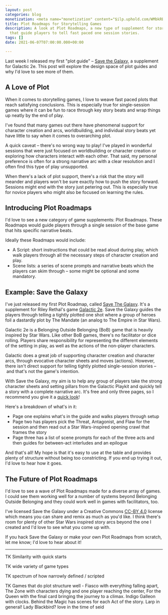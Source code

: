 ```yaml
---
layout: post
categories: blog
monetization: <meta name="monetization" content="$ilp.uphold.com/WMbkRBiZFgbx">
title: Plot Roadmaps for Storytelling Games
description: A look at Plot Roadmaps, a new type of supplement for storytelling games
  that guide players to tell fast paced one session stories.
tags: []
date: 2021-06-07T07:00:00.000+00:00

---
```

Last week I released my first "plot guide" – [Save the Galaxy](https://randylubin.itch.io/save-the-galaxy), a supplement for Galactic 2e. This post will explore the design space of plot guides and why I'd love to see more of them.

## A Love of Plot

When it comes to storytelling games, I love to weave fast paced plots that reach satisfying conclusions. This is especially true for single-session games where it can be fun to race through key story beats and wrap things up neatly by the end of play.

I've found that many games out there have phenomenal support for character creation and arcs, worldbuilding, and individual story beats yet have little to say when it comes to overarching plot.

A quick caveat – there's no wrong way to play! I've played in wonderful sessions that were just focused on worldbuilding or character creation or exploring how characters interact with each other. That said, my personal preference is often for a strong narrative arc with a clear resolution and I often find this type of play unsupported.

When there's a lack of plot support, there's a risk that the story will meander and players won't be sure exactly how to push the story forward. Sessions might end with the story just petering out. This is especially true for novice players who might also be focused on learning the rules.

## Introducing Plot Roadmaps

I'd love to see a new category of game supplements: Plot Roadmaps. These Roadmaps would guide players through a single session of the base game that hits specific narrative beats.

Ideally these Roadmaps would include:

* A Script: short instructions that could be read aloud during play, which walk players through all the necessary steps of character creation and play.
* Scene lists: a series of scene prompts and narrative beats which the players can skim through – some might be optional and some mandatory.

## Example: Save the Galaxy

I've just released my first Plot Roadmap, called [Save The Galaxy](https://randylubin.itch.io/save-the-galaxy). It's a supplement for Riley Rethal's game [Galactic 2e](https://metagame.itch.io/galactic). Save the Galaxy guides the players through telling a tightly plotted one shot where a group of heroes foil a dastardly plot by The Mandate (an analog to The Empire in Star Wars).

Galactic 2e is a Belonging Outside Belonging (BoB) game that is heavily inspired by Star Wars. Like other BoB games, there's no facilitator or dice rolling. Players share responsibility for representing the different elements of the setting in play, as well as the actions of the non-player characters.

Galactic does a great job of supporting character creation and character arcs, through evocative character sheets and moves (actions). However, there isn't direct support for telling tightly plotted single-session stories – and that's not the game's intention.

With Save the Galaxy, my aim is to help any group of players take the strong character sheets and setting pillars from the Galactic Playkit and quickly tell a story with a complete narrative arc. It's free and only three pages, so I recommend you give it a [quick look](https://randylubin.itch.io/save-the-galaxy)!

Here's a breakdown of what's in it:

* Page one explains what's in the guide and walks players through setup
* Page two has players pick the Threat, Antagonist, and Flaw for the session and then read out a Star Wars-inspired opening crawl that frames the story
* Page three has a list of scene prompts for each of the three acts and then guides for between-act interludes and an epilogue

And that's all! My hope is that it's easy to use at the table and provides plenty of structure without being too constricting. If you end up trying it out, I'd love to hear how it goes.

## The Future of Plot Roadmaps

I'd love to see a wave of Plot Roadmaps made for a diverse array of games. I could see them working well for a number of systems beyond Belonging Outside Belonging and they could work well in games with facilitators, too.

I've licensed Save the Galaxy under a Creative Commons [CC-BY 4.0](http://creativecommons.org/licenses/by/4.0/) license which means you can share and remix as much as you'd like. I think there's room for plenty of other Star Wars inspired story arcs beyond the one I created and I'd love to see what you come up with.

If you hack Save the Galaxy or make your own Plot Roadmaps from scratch, let me know; I'd love to hear about it!

***

TK Similarity with quick starts

TK wide variety of game types

TK spectrum of how narrowly defined / scripted

TK Games that do plot structure well - Fiasco with everything falling apart, The Zone with characters dying and one player reaching the center, For the Queen with the final card bringing the journey to a climax. Indigo Galleon with clocks. Behind the Magic has scenes for each Act of the story. Larp in general! Lady Blackbird? love in the time of seid